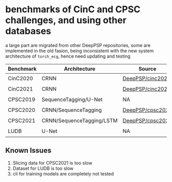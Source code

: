 # benchmarks of CinC and CPSC challenges, and using other databases

a large part are migrated from other DeepPSP repositories, some are implemented in the old fasion, being inconsistent with the new system architecture of `torch_ecg`, hence need updating and testing

| Benchmark  | Architecture              | Source                                                  | Finished           | Updated            | Tested             |
| ---------- | ------------------------- | ------------------------------------------------------- | ------------------ | ------------------ | ------------------ |
| CinC2020   | CRNN                      | [DeepPSP/cinc2020](https://github.com/DeepPSP/cinc2020) | :heavy_check_mark: | :heavy_check_mark: | :heavy_check_mark: |
| CinC2021   | CRNN                      | [DeepPSP/cinc2021](https://github.com/DeepPSP/cinc2021) | :heavy_check_mark: | :heavy_check_mark: | :heavy_check_mark: |
| CPSC2019   | SequenceTagging/U-Net     | NA                                                      | :heavy_check_mark: | :x:                | :x:                |
| CPSC2020   | CRNN/SequenceTagging      | [DeepPSP/cpsc2020](https://github.com/DeepPSP/cpsc2020) | :heavy_check_mark: | :x:                | :x:                |
| CPSC2021   | CRNN/SequenceTagging/LSTM | [DeepPSP/cpsc2021](https://github.com/DeepPSP/cpsc2021) | :heavy_check_mark: | :heavy_check_mark: | :heavy_check_mark: |
| LUDB       | U-Net                     | NA                                                      | :heavy_check_mark: | :heavy_check_mark: | :heavy_check_mark: |


Known Issues
----------------
1. Slicing data for CPSC2021 is too slow
2. Dataset for LUDB is too slow
3. cli for training models are completely not tested
